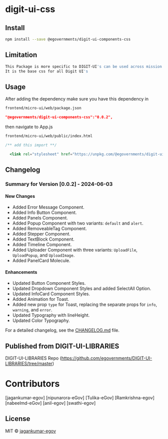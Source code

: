 <!-- TODO: update this -->

# digit-ui-css

## Install

```bash
npm install --save @egovernments/digit-ui-components-css
```

## Limitation

```bash
This Package is more specific to DIGIT-UI's can be used across mission's
It is the base css for all Digit UI's
```

## Usage

After adding the dependency make sure you have this dependency in

```bash
frontend/micro-ui/web/package.json
```

```json
"@egovernments/digit-ui-components-css":"0.0.2",
```

then navigate to App.js

```bash
frontend/micro-ui/web/public/index.html
```

```jsx
/** add this import **/

  <link rel="stylesheet" href="https://unpkg.com/@egovernments/digit-ui-components-css@0.0.2/dist/index.css" />

```
## Changelog

### Summary for Version [0.0.2] - 2024-06-03

#### New Changes

- Added Error Message Component.
- Added Info Button Component.
- Added Panels Component.
- Added Popup Component with two variants: `default` and `alert`.
- Added RemoveableTag Component.
- Added Stepper Component.
- Added TextBlock Component.
- Added Timeline Component.
- Added Uploader Component with three variants: `UploadFile`, `UploadPopup`, and `UploadImage`.
- Added PanelCard Molecule.

#### Enhancements

- Updated Button Component Styles.
- Updated Dropdown Component Styles and added SelectAll Option.
- Updated InfoCard Component Styles.
- Added Animation for Toast.
- Added new prop `type` for Toast, replacing the separate props for `info`, `warning`, and `error`.
- Updated Typography with lineHeight.
- Updated Color Typography.

For a detailed changelog, see the [CHANGELOG.md](./CHANGELOG.md) file.

## Published from DIGIT-UI-LIBRARIES

DIGIT-UI-LIBRARIES Repo (https://github.com/egovernments/DIGIT-UI-LIBRARIES/tree/master)

# Contributors

[jagankumar-egov] [nipunarora-eGov] [Tulika-eGov] [Ramkrishna-egov] [nabeelmd-eGov] [anil-egov] [swathi-egov]

## License

MIT © [jagankumar-egov](https://github.com/jagankumar-egov)